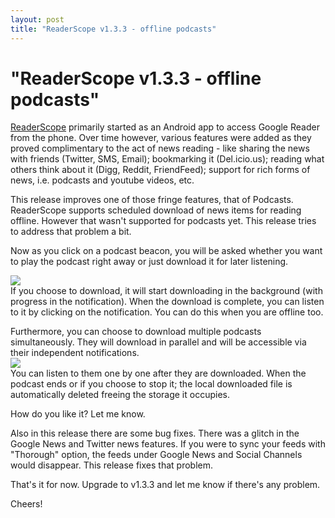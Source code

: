 ```yaml
---
layout: post
title: "ReaderScope v1.3.3 - offline podcasts"
---
```

"ReaderScope v1.3.3 - offline podcasts"
===
[ReaderScope][0] primarily started as an Android app to access Google Reader from the phone. Over time however, various features were added as they proved complimentary to the act of news reading - like sharing the news with friends (Twitter, SMS, Email); bookmarking it (Del.icio.us); reading what others think about it (Digg, Reddit, FriendFeed); support for rich forms of news, i.e. podcasts and youtube videos, etc.  
  
This release improves one of those fringe features, that of Podcasts. ReaderScope supports scheduled download of news items for reading offline. However that wasn't supported for podcasts yet. This release tries to address that problem a bit.  
  
Now as you click on a podcast beacon, you will be asked whether you want to play the podcast right away or just download it for later listening.  
  
[![](http://2.bp.blogspot.com/_W6UcJjyXr24/SvvJ9OcsLUI/AAAAAAAADeU/sqTG06sB05s/s400/screenshot3.png)][1]  
If you choose to download, it will start downloading in the background (with progress in the notification). When the download is complete, you can listen to it by clicking on the notification. You can do this when you are offline too.  
  
Furthermore, you can choose to download multiple podcasts simultaneously. They will download in parallel and will be accessible via their independent notifications.  
[![](http://1.bp.blogspot.com/_W6UcJjyXr24/SvvJ9naFlsI/AAAAAAAADec/JKw_FmiXwBE/s400/screenshot4.png)][2]  
You can listen to them one by one after they are downloaded. When the podcast ends or if you choose to stop it; the local downloaded file is automatically deleted freeing the storage it occupies.  
  
How do you like it? Let me know.  
  
Also in this release there are some bug fixes. There was a glitch in the Google News and Twitter news features. If you were to sync your feeds with "Thorough" option, the feeds under Google News and Social Channels would disappear. This release fixes that problem.  
  
That's it for now. Upgrade to v1.3.3 and let me know if there's any problem.  
  
Cheers!

[0]: http://www.altcanvas.com/android/readerscope
[1]: http://2.bp.blogspot.com/_W6UcJjyXr24/SvvJ9OcsLUI/AAAAAAAADeU/sqTG06sB05s/s1600-h/screenshot3.png
[2]: http://1.bp.blogspot.com/_W6UcJjyXr24/SvvJ9naFlsI/AAAAAAAADec/JKw_FmiXwBE/s1600-h/screenshot4.png
